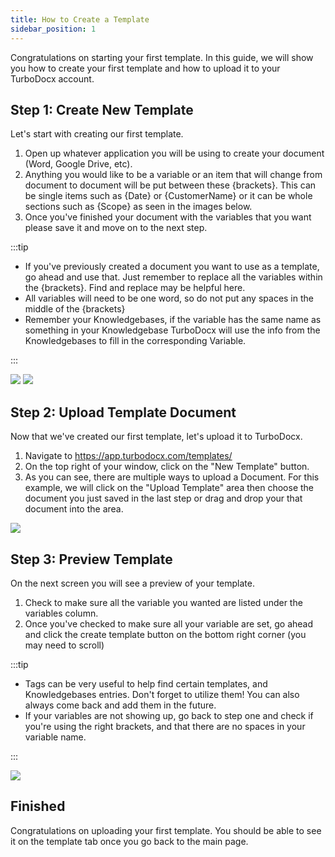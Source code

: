```yaml
---
title: How to Create a Template
sidebar_position: 1
---
```



Congratulations on starting your first template. In this guide, we will show you how to create your first template and how to upload it to your TurboDocx account.

## Step 1: Create New Template

Let's start with creating our first template.

1. Open up whatever application you will be using to create your document (Word, Google Drive, etc).
2. Anything you would like to be a variable or an item that will change from document to document will be put between these {brackets}. This can be single items such as {Date} or {CustomerName} or it can be whole sections such as {Scope} as seen in the images below.
3. Once you've finished your document with the variables that you want please save it and move on to the next step.

:::tip

- If you've previously created a document you want to use as a template, go ahead and use that. Just remember to replace all the variables within the {brackets}. Find and replace may be helpful here.
- All variables will need to be one word, so do not put any spaces in the middle of the {brackets}
- Remember your Knowledgebases, if the variable has the same name as something in your Knowledgebase TurboDocx will use the info from the Knowledgebases to fill in the corresponding Variable.

:::

![](/img/how_to_create_a_template/CreatingATemplateDoc1Title.PNG)
![](/img/how_to_create_a_template/CreatingATemplateDoc2Title.PNG)


## Step 2: Upload Template Document

Now that we've created our first template, let's upload it to TurboDocx.

1. Navigate to https://app.turbodocx.com/templates/
2. On the top right of your window, click on the "New Template" button.
3. As you can see, there are multiple ways to upload a Document. For this example, we will click on the "Upload Template" area then choose the document you just saved in the last step or drag and drop your that document into the area.

![](/img/how_to_create_a_template/step_1.png)


## Step 3: Preview Template

On the next screen you will see a preview of your template.

1. Check to make sure all the variable you wanted are listed under the variables column.
2. Once you've checked to make sure all your variable are set, go ahead and click the create template button on the bottom right corner (you may need to scroll)

:::tip

- Tags can be very useful to help find certain templates, and Knowledgebases entries. Don't forget to utilize them! You can also always come back and add them in the future.
- If your variables are not showing up, go back to step one and check if you're using the right brackets, and that there are no spaces in your variable name.

:::


![](/img/how_to_create_a_template/step_3.png)

## Finished

Congratulations on uploading your first template. You should be able to see it on the template tab once you go back to the main page. 




